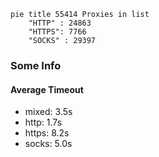 
```mermaid
pie title 55414 Proxies in list
    "HTTP" : 24863
    "HTTPS": 7766
    "SOCKS" : 29397
```

### Some Info
#### Average Timeout

- mixed: 3.5s
- http: 1.7s
- https: 8.2s
- socks: 5.0s